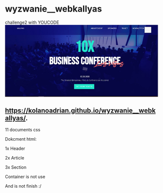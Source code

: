 # wyzwanie__webkallyas
challenge2 with YOUCODE
![Screenshot](image.jpg)
## https://kolanoadrian.github.io/wyzwanie__webkallyas/.

11 documents css

Dokcment html:   

1x  Header 

2x Article 

3x Section  

Container is not use 

And is not finish :/
